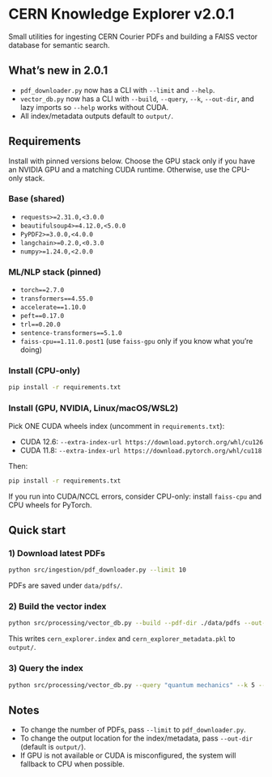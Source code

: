 # CERN Knowledge Explorer v2.0.1

Small utilities for ingesting CERN Courier PDFs and building a FAISS vector database for semantic search.

## What’s new in 2.0.1
- `pdf_downloader.py` now has a CLI with `--limit` and `--help`.
- `vector_db.py` now has a CLI with `--build`, `--query`, `--k`, `--out-dir`, and lazy imports so `--help` works without CUDA.
- All index/metadata outputs default to `output/`.

## Requirements
Install with pinned versions below. Choose the GPU stack only if you have an NVIDIA GPU and a matching CUDA runtime. Otherwise, use the CPU-only stack.

### Base (shared)
- `requests>=2.31.0,<3.0.0`
- `beautifulsoup4>=4.12.0,<5.0.0`
- `PyPDF2>=3.0.0,<4.0.0`
- `langchain>=0.2.0,<0.3.0`
- `numpy>=1.24.0,<2.0.0`

### ML/NLP stack (pinned)
- `torch==2.7.0`
- `transformers==4.55.0`
- `accelerate==1.10.0`
- `peft==0.17.0`
- `trl==0.20.0`
- `sentence-transformers==5.1.0`
- `faiss-cpu==1.11.0.post1` (use `faiss-gpu` only if you know what you’re doing)

### Install (CPU-only)
```bash
pip install -r requirements.txt
```

### Install (GPU, NVIDIA, Linux/macOS/WSL2)
Pick ONE CUDA wheels index (uncomment in `requirements.txt`):
- CUDA 12.6: `--extra-index-url https://download.pytorch.org/whl/cu126`
- CUDA 11.8: `--extra-index-url https://download.pytorch.org/whl/cu118`

Then:
```bash
pip install -r requirements.txt
```

If you run into CUDA/NCCL errors, consider CPU-only: install `faiss-cpu` and CPU wheels for PyTorch.

## Quick start

### 1) Download latest PDFs
```bash
python src/ingestion/pdf_downloader.py --limit 10
```
PDFs are saved under `data/pdfs/`.

### 2) Build the vector index
```bash
python src/processing/vector_db.py --build --pdf-dir ./data/pdfs --out-dir ./output
```
This writes `cern_explorer.index` and `cern_explorer_metadata.pkl` to `output/`.

### 3) Query the index
```bash
python src/processing/vector_db.py --query "quantum mechanics" --k 5 --out-dir ./output
```

## Notes
- To change the number of PDFs, pass `--limit` to `pdf_downloader.py`.
- To change the output location for the index/metadata, pass `--out-dir` (default is `output/`).
- If GPU is not available or CUDA is misconfigured, the system will fallback to CPU when possible.

